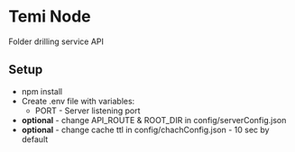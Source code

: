 # Temi Node

Folder drilling service API

## Setup

* npm install
* Create .env file with variables:
    * PORT - Server listening port
* **optional** - change API_ROUTE & ROOT_DIR in config/serverConfig.json
* **optional** - change cache ttl in config/chachConfig.json - 10 sec by default
